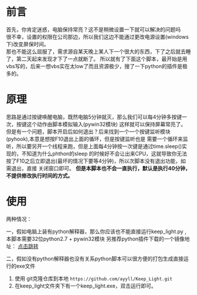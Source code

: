 # 前言 #
首先，你肯定迷惑，电脑保持常亮？这不是稍微设置一下就可以解决的问题吗 <br>
很不幸，设置的权限在公司那边，所以我们这边不能通过更改电源设置(windows下)改变屏保时间。<br>
那也不能这么屈服了，需求源自某天晚上某人下一个很大的东西，下了之后就去睡了，第二天起来发现才下了一点就断了。
所以就有了下面这个脚本，最开始是用vbs写的，后来一想vbs实在太low了而且资源极少，搜了一下python的插件是极多的。

# 原理 #
思路是通过按键唤醒电脑，既然电脑5分钟就灭，那么我们可以每4分钟多按键一次，按键这个动作由脚本模拟输入(pywin32模块)
这样就可以保持屏幕常亮了。
但是有一个问题，脚本开启后如何退出？后来找到一个一个按键监听模块(pyhook),本意是想按F10退出上面的循环，但是按键监听也是
需要一个循环来监听，所以要另开一个线程来跑，但是上面每4分钟按一次键是通过time.sleep()实现的，不知道为什么phthon的sleep
的时候好不会让出来CPU，这就导致你无法按了F10之后立即退出(最坏的情况下要等4分钟)，所以次脚本没有退出功能，如需退出，直接
关闭窗口即可。
**但是本脚本也不会一直执行，默认是执行40分钟，不提供修改执行时间的方式。**
# 使用 #
两种情况：

一，假如电脑上装有python解释器，那么你应该也不能直接运行keep_light.py ,本脚本需要32位python2.7 + pywin32模块
另推荐python插件下载的一个镜像地址： [点击跳转](http://sourceforge.mirrorservice.org/p/py/)

二，假如没有python解释器也没有关系python脚本可以很方便的打包生成直接运行的exe文件
1. 使用 git克隆仓库到本地 `https://github.com/ayyll/Keep_Light.git` 
2. 在keep_light文件夹下有一个keep_light.exe，双击运行即可。



